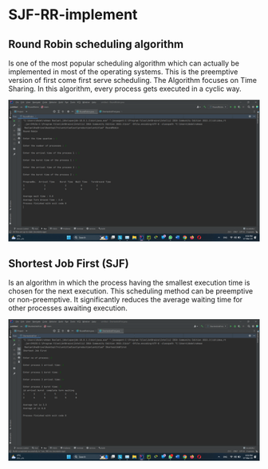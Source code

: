 # SJF-RR-implement

## Round Robin scheduling algorithm 
Is one of the most popular scheduling algorithm which can actually be implemented in most of the operating systems. This is the preemptive version of first come first serve scheduling. The Algorithm focuses on Time Sharing. In this algorithm, every process gets executed in a cyclic way.

![My_Image](RR.png)


## Shortest Job First (SJF)
Is an algorithm in which the process having the smallest execution time is chosen for the next execution. This scheduling method can be preemptive or non-preemptive. It significantly reduces the average waiting time for other processes awaiting execution.

![My_Image](SJF.png)
